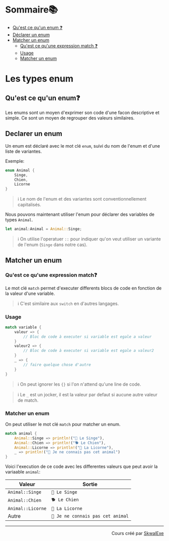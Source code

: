 # Sommaire📚
- [Qu'est ce qu'un enum ❓](#quest-ce-quun-enum)
- [Déclarer un enum](#declarer-un-enum)
- [Matcher un enum](#matcher-un-enum)
    - [Qu'est ce qu'une expression match ❓](#quest-ce-quune-expression-match)
    - [Usage](#usage)
    - [Matcher un enum](#matcher-un-enum)

# Les types enum
## Qu'est ce qu'un enum❓
Les enums sont un moyen d'exprimer son code d'une facon descriptive et simple.
Ce sont un moyen de regrouper des valeurs similaires.
## Declarer un enum
Un enum est déclaré avec le mot clé `enum`, suivi du nom de l'enum et d'une liste de variantes.

Exemple:
```rust
enum Animal {
    Singe,
    Chien,
    Licorne
}
```
> ℹ️ Le nom de l'enum et des variantes sont conventionnellement capitalisés.

Nous pouvons maintenant utiliser l'enum pour déclarer des variables de types `Animal`.
```rust
let animal:Animal = Animal::Singe;
```
> ℹ️ On utilise l'operatuer `::` pour indiquer qu'on veut utiliser un variante de l'enum (`Singe` dans notre cas).

## Matcher un enum
### Qu'est ce qu'une expression match❓
Le mot clé `match` permet d'executer differents blocs de code en fonction de la valeur d'une variable.
> ℹ️ C'est similaire aux `switch` en d'autres langages.

### Usage
```rust
match variable {
    valeur => {
        // Bloc de code à executer si variable est egale a valeur
    }
    valeur2 => {
        // Bloc de code à executer si variable est egale a valeur2
    }
    _ => {
        // faire quelque chose d'autre
    }
}
```
> ℹ️ On peut ignorer les `{}` si l'on n'attend qu'une line de code.

> ℹ️ Le `_` est un jocker, il est la valeur par defaut si aucune autre valeur de match. 

### Matcher un enum
On peut utiliser le mot clé `match` pour matcher un enum.
```rust
match animal {
    Animal::Singe => println!("🐒 Le Singe"),
    Animal::Chien => println!("🐕 Le Chien"),
    Animal::Licorne => println!("🦄 La Licorne"),
    _ => println!("🤔 Je ne connais pas cet animal")
}
```

Voici l'execution de ce code avec les differentes valeurs que peut avoir la variaable `animal`:

| Valeur | Sortie |
|--------|--------|
| `Animal::Singe` | `🐒 Le Singe` |
| `Animal::Chien` | `🐕 Le Chien` |
| `Animal::Licorne` | `🦄 La Licorne` |
| Autre | `🤔 Je ne connais pas cet animal` |


<!--

---

<p align="right"><a href="https://github.com/SkwalExe/apprendre-rust/tree/main/cours/les-types-enum">Section suivante ⏭️</a></p>
-->

---


<p align="right">Cours créé par <a href="https://github.com/SkwalExe/" target="_blank">SkwalExe</a></p>